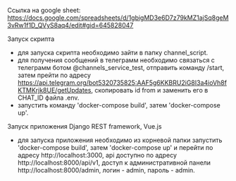 Ссылка на google sheet: https://docs.google.com/spreadsheets/d/1gbigMD3e6D7z79kMZ1ajSq8geM3vRw1f1D_QVyS8aq4/edit#gid=645828047

Запуск скрипта
- для запуска скрипта необходимо зайти в папку channel_script.
- для получения сообщений в телеграмм необходимо связаться с телегрaмм ботом @channels_service_test, отправить команду /start,
затем прейти по адресу https://api.telegram.org/bot5320735825:AAF5g6KKBRU2iG8I3a4ioVh8fKTMKrjk8UE/getUpdates,
скопировать id from и заменить его в CHAT_ID файла .env.
- запустить команду 'docker-compose build', затем 'docker-compose up'.

Запуск приложения Django REST framework, Vue.js
- для запуска приложения необходимо из корневой папки запустить 'docker-compose build', затем 'docker-compose up'
и перейти по адресу http://localhost:3000, api доступно по адресу http://localhost:8000/api/v1,
доступ к административной панели http://localhost:8000/admin, логин - admin, пароль - admin.
